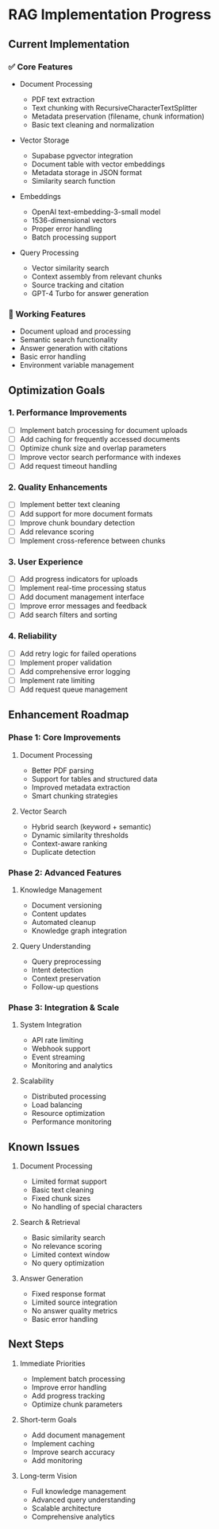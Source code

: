 # RAG Implementation Progress

## Current Implementation

### ✅ Core Features
- Document Processing
  - PDF text extraction
  - Text chunking with RecursiveCharacterTextSplitter
  - Metadata preservation (filename, chunk information)
  - Basic text cleaning and normalization

- Vector Storage
  - Supabase pgvector integration
  - Document table with vector embeddings
  - Metadata storage in JSON format
  - Similarity search function

- Embeddings
  - OpenAI text-embedding-3-small model
  - 1536-dimensional vectors
  - Proper error handling
  - Batch processing support

- Query Processing
  - Vector similarity search
  - Context assembly from relevant chunks
  - Source tracking and citation
  - GPT-4 Turbo for answer generation

### 🔄 Working Features
- Document upload and processing
- Semantic search functionality
- Answer generation with citations
- Basic error handling
- Environment variable management

## Optimization Goals

### 1. Performance Improvements
- [ ] Implement batch processing for document uploads
- [ ] Add caching for frequently accessed documents
- [ ] Optimize chunk size and overlap parameters
- [ ] Improve vector search performance with indexes
- [ ] Add request timeout handling

### 2. Quality Enhancements
- [ ] Implement better text cleaning
- [ ] Add support for more document formats
- [ ] Improve chunk boundary detection
- [ ] Add relevance scoring
- [ ] Implement cross-reference between chunks

### 3. User Experience
- [ ] Add progress indicators for uploads
- [ ] Implement real-time processing status
- [ ] Add document management interface
- [ ] Improve error messages and feedback
- [ ] Add search filters and sorting

### 4. Reliability
- [ ] Add retry logic for failed operations
- [ ] Implement proper validation
- [ ] Add comprehensive error logging
- [ ] Implement rate limiting
- [ ] Add request queue management

## Enhancement Roadmap

### Phase 1: Core Improvements
1. Document Processing
   - Better PDF parsing
   - Support for tables and structured data
   - Improved metadata extraction
   - Smart chunking strategies

2. Vector Search
   - Hybrid search (keyword + semantic)
   - Dynamic similarity thresholds
   - Context-aware ranking
   - Duplicate detection

### Phase 2: Advanced Features
1. Knowledge Management
   - Document versioning
   - Content updates
   - Automated cleanup
   - Knowledge graph integration

2. Query Understanding
   - Query preprocessing
   - Intent detection
   - Context preservation
   - Follow-up questions

### Phase 3: Integration & Scale
1. System Integration
   - API rate limiting
   - Webhook support
   - Event streaming
   - Monitoring and analytics

2. Scalability
   - Distributed processing
   - Load balancing
   - Resource optimization
   - Performance monitoring

## Known Issues
1. Document Processing
   - Limited format support
   - Basic text cleaning
   - Fixed chunk sizes
   - No handling of special characters

2. Search & Retrieval
   - Basic similarity search
   - No relevance scoring
   - Limited context window
   - No query optimization

3. Answer Generation
   - Fixed response format
   - Limited source integration
   - No answer quality metrics
   - Basic error handling

## Next Steps
1. Immediate Priorities
   - Implement batch processing
   - Improve error handling
   - Add progress tracking
   - Optimize chunk parameters

2. Short-term Goals
   - Add document management
   - Implement caching
   - Improve search accuracy
   - Add monitoring

3. Long-term Vision
   - Full knowledge management
   - Advanced query understanding
   - Scalable architecture
   - Comprehensive analytics 